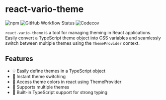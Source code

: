 # react-vario-theme

![npm](https://img.shields.io/npm/v/react-vario-theme)
![GitHub Workflow Status](themeManager/CI)
![Codecov](https://img.shields.io/codecov/c/github/nilspettersson/themeManager)

`react-vario-theme` is a tool for managing theming in React applications. Easily convert a TypeScript theme object into CSS variables and seamlessly switch between multiple themes using the `ThemeProvider` context.

## Features

- 💡 Easily define themes in a TypeScript object
- 🔄 Instant theme switching
- 🎨 Access theme colors in react using ThemeProvider
- 💫 Supports multiple themes
- 🤖 Built-in TypeScript support for strong typing
